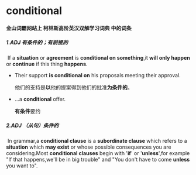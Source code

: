 # conditional

#### 金山词霸网站上 柯林斯高阶英汉双解学习词典 中的词条

##### 1.ADJ 有条件的；有前提的

​	If a **situation** or **agreement** is **conditional on something**,it **will only happen** or **continue** if this thing **happens**.

- Their support **is conditional on** his proposals meeting their approval.

  他们的支持是**以**他的提案得到他们的批准**为条件的**。

- ...a **conditional** offer.

  **有条件**要约

##### 2.ADJ （从句）条件的

​	In grammar,a **conditional clause** is a **subordinate clause** which refers to a **situation** which **may exist** or whose possible consequences you are considering.Most **conditional clauses** begin with '**if**' or '**unless**',for example "If that happens,we'll be in big trouble" and "You don't have to come **unless** you want to".